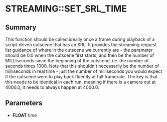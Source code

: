 # STREAMING::SET_SRL_TIME

## Summary
This function should be called ideally once a frame during playback of a script-driven cutscene that has an SRL.
It provides the streaming request list guidance of where in the cutscene we currently are - the parameter should be 0.0
when the cutscene first starts, and then be the number of MILLIseconds since the beginning of the cutscene,
i.e. the number of seconds times 1000.
Note that this shouldn't necessarily be the number of milliseconds in real time - just the number of milliseconds you would expect
if the cutscene were to play back fluently at full framerate. The key is that this needs to be identical in each run, meaning
if there is a camera cut at 4000.0, it needs to always happen at 4000.0.

## Parameters
* **FLOAT** time